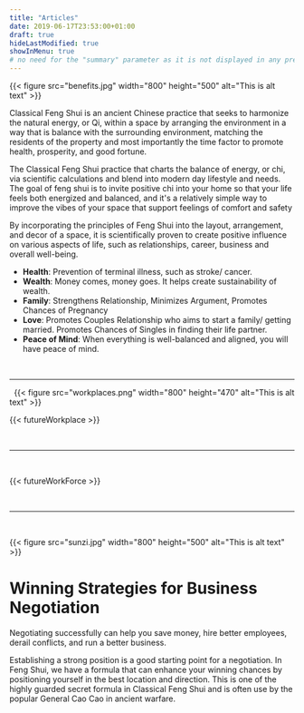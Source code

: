 ```yaml
---
title: "Articles"
date: 2019-06-17T23:53:00+01:00
draft: true
hideLastModified: true
showInMenu: true
# no need for the "summary" parameter as it is not displayed in any previews
---
```


{{< figure src="benefits.jpg" width="800" height="500" alt="This is alt text" >}}

Classical Feng Shui is an ancient Chinese practice that seeks to harmonize the natural energy, or Qi, within a space by arranging the environment in a way that is balance with the surrounding environment, matching the residents of the property and most importantly the time factor to promote health, prosperity, and good fortune.

The Classical Feng Shui practice that charts the balance of energy, or chi, via scientific calculations and blend into modern day lifestyle and needs. The goal of feng shui is to invite positive chi into your home so that your life feels both energized and balanced, and it's a relatively simple way to improve the vibes of your space that support feelings of comfort and safety

By incorporating the principles of Feng Shui into the layout, arrangement, and decor of a space, it is scientifically proven to create positive influence on various aspects of life, such as relationships, career, business and overall well-being.

- **Health**: Prevention of terminal illness, such as stroke/ cancer.
- **Wealth**: Money comes, money goes. It helps create sustainability of wealth.
- **Family**: Strengthens Relationship, Minimizes Argument, Promotes Chances of Pregnancy
- **Love**: Promotes Couples Relationship who aims to start a family/ getting married. Promotes Chances of Singles in finding their life partner.
- **Peace of Mind**: When everything is well-balanced and aligned, you will have peace of mind.

&nbsp;

---

&nbsp;
{{< figure src="workplaces.png" width="800" height="470" alt="This is alt text" >}}

{{< futureWorkplace >}}

&nbsp;

---

&nbsp;

{{< futureWorkForce >}}

&nbsp;

---

&nbsp;

{{< figure src="sunzi.jpg" width="800" height="500" alt="This is alt text" >}}

# Winning Strategies for Business Negotiation

Negotiating successfully can help you save money, hire better employees, derail conflicts, and run a better business. 

Establishing a strong position is a good starting point for a negotiation. In Feng Shui, we have a formula that can enhance your winning chances by positioning yourself in the best location and direction. This is one of the highly guarded secret formula in Classical Feng Shui and is often use by the popular General Cao Cao in ancient warfare.

&nbsp;

